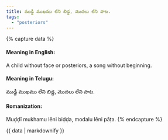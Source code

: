 ```yaml
---
title: ముడ్డీ ముఖము లేని బిడ్డ, మొదలు లేని పాట.
tags:
  - "posteriors"
---
```


{% capture data %}
#### Meaning in English:
A child without face or posteriors, a song without beginning.

#### Meaning in Telugu:
ముడ్డీ ముఖము లేని బిడ్డ, మొదలు లేని పాట.

#### Romanization:
Muḍḍī mukhamu lēni biḍḍa, modalu lēni pāṭa.
{% endcapture %}

{{ data | markdownify }}

